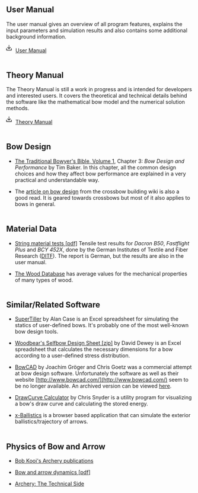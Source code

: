 ## User Manual

The user manual gives an overview of all program features, explains the input parameters and simulation results and also contains some additional background information.

<a href="../files/user_manual.pdf" class="downloadlink"><img src="../img/download.svg" style="width: 15px; margin: 0px 10px 5px 0px">User Manual</a>
<br><br>

## Theory Manual

The Theory Manual is still a work in progress and is intended for developers and interested users.
It covers the theoretical and technical details behind the software like the mathematical bow model and the numerical solution methods.

<a href="../files/theory_manual.pdf" class="downloadlink"><img src="../img/download.svg" style="width: 15px; margin: 0px 10px 5px 0px">Theory Manual</a>
<br><br>

## Bow Design

* [The Traditional Bowyer's Bible, Volume 1](https://books.google.com/books?id=2O0amwEACAAJ), Chapter 3: *Bow Design and Performance* by Tim Baker.
In this chapter, all the common design choices and how they affect bow performance are explained in a very practical and understandable way.

* The [article on bow design](http://crossbow.wikia.com/wiki/Bow_design) from the crossbow building wiki is also a good read.
It is geared towards crossbows but most of it also applies to bows in general.
<br><br>

## Material Data

* [String material tests [pdf]](../files/test_report_ditf.pdf) Tensile test results for *Dacron B50*, *Fastflight Plus* and *BCY 452X*, done by the German Institutes of Textile and Fiber Research ([DITF](https://www.ditf.de/)). The report is German, but the results are also in the user manual.

* [The Wood Database](https://www.wood-database.com/) has average values for the mechanical properties of many types of wood.
<br><br>

## Similar/Related Software

* [SuperTiller](http://www.buildyourownbow.com/build-alongs/how-to-use-supertiller-build-along/) by Alan Case is an Excel spreadsheet for simulating the statics of user-defined bows.
It's probably one of the most well-known bow design tools.

* [Woodbear's Selfbow Design Sheet [zip]](files/woodbears-selfbow-design-sheet.zip) by David Dewey is an Excel spreadsheet that calculates the necessary dimensions for a bow according to a user-defined stress distribution.

* [BowCAD](https://www.indiegogo.com/projects/bowcad#/) by Joachim Gröger and Chris Goetz was a commercial attempt at bow design software. Unfortunately the software as well as their website [http://www.bowcad.com/](http://www.bowcad.com/) seem to be no longer available. An archived version can be viewed [here](https://web.archive.org/web/20141219170039/http://www.bowcad.com/?page_id=69).

* [DrawCurve Calculator](http://www-personal.umich.edu/~cdsnyder/drawcurve/) by Chris Snyder is a utility program for visualizing a bow's draw curve and calculating the stored energy.

* [x-Ballistics](http://www.x-ballistics.eu/cms/home/) is a browser based application that can simulate the exterior ballistics/trajectory of arrows.
<br><br>

## Physics of Bow and Arrow

* [Bob Kooi's Archery publications](https://www.bio.vu.nl/thb/users/kooi/)

* [Bow and arrow dynamics [pdf]](http://www.outlab.it/doc/marlow81.pdf)

* [Archery: The Technical Side](https://books.google.com/books?id=fa0FPQAACAAJ)
